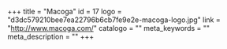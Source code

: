 +++
title = "Macoga"
id = 17
logo = "d3dc579210bee7ea22796b6cb7fe9e2e-macoga-logo.jpg"
link = "http://www.macoga.com/"
catalogo = ""
meta_keywords = ""
meta_description = ""
+++
